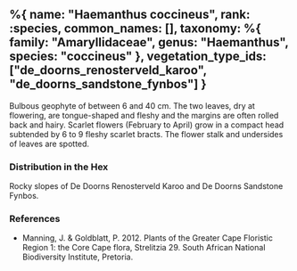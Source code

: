 %{
    name: "Haemanthus coccineus",
    rank: :species,
    common_names: [],
    taxonomy: %{
        family: "Amaryllidaceae",
        genus: "Haemanthus",
        species: "coccineus"
    },
    vegetation_type_ids: ["de_doorns_renosterveld_karoo", "de_doorns_sandstone_fynbos"]
}
---

Bulbous geophyte of between 6 and 40 cm. The two leaves, dry at flowering, are tongue-shaped and fleshy and the margins are often rolled back and hairy. Scarlet flowers (February to April) grow in a compact head subtended by
6 to 9 fleshy scarlet bracts. The flower stalk and undersides of leaves are spotted.

<!-- read more -->

### Distribution in the Hex

Rocky slopes of De Doorns Renosterveld Karoo and De Doorns Sandstone Fynbos.

### References

* Manning, J. & Goldblatt, P. 2012. Plants of the Greater Cape Floristic Region 1: the Core Cape flora, Strelitzia 29. South African National Biodiversity Institute, Pretoria.